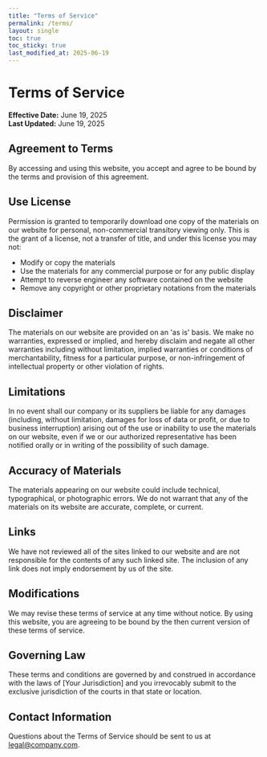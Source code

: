 ```yaml
---
title: "Terms of Service"
permalink: /terms/
layout: single
toc: true
toc_sticky: true
last_modified_at: 2025-06-19
---
```


# Terms of Service

**Effective Date:** June 19, 2025  
**Last Updated:** June 19, 2025

## Agreement to Terms

By accessing and using this website, you accept and agree to be bound by the terms and provision of this agreement.

## Use License

Permission is granted to temporarily download one copy of the materials on our website for personal, non-commercial transitory viewing only. This is the grant of a license, not a transfer of title, and under this license you may not:

- Modify or copy the materials
- Use the materials for any commercial purpose or for any public display
- Attempt to reverse engineer any software contained on the website
- Remove any copyright or other proprietary notations from the materials

## Disclaimer

The materials on our website are provided on an 'as is' basis. We make no warranties, expressed or implied, and hereby disclaim and negate all other warranties including without limitation, implied warranties or conditions of merchantability, fitness for a particular purpose, or non-infringement of intellectual property or other violation of rights.

## Limitations

In no event shall our company or its suppliers be liable for any damages (including, without limitation, damages for loss of data or profit, or due to business interruption) arising out of the use or inability to use the materials on our website, even if we or our authorized representative has been notified orally or in writing of the possibility of such damage.

## Accuracy of Materials

The materials appearing on our website could include technical, typographical, or photographic errors. We do not warrant that any of the materials on its website are accurate, complete, or current.

## Links

We have not reviewed all of the sites linked to our website and are not responsible for the contents of any such linked site. The inclusion of any link does not imply endorsement by us of the site.

## Modifications

We may revise these terms of service at any time without notice. By using this website, you are agreeing to be bound by the then current version of these terms of service.

## Governing Law

These terms and conditions are governed by and construed in accordance with the laws of [Your Jurisdiction] and you irrevocably submit to the exclusive jurisdiction of the courts in that state or location.

## Contact Information

Questions about the Terms of Service should be sent to us at legal@company.com.
